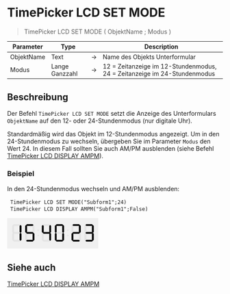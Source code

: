 # TimePicker LCD SET MODE

> TimePicker LCD SET MODE ( ObjektName ; Modus )

| Parameter | Type |     | Description |
| --- | --- | --- | --- |
| ObjektName | Text | → | Name des Objekts Unterformular |
| Modus | Lange Ganzzahl | → | 12 = Zeitanzeige im 12-Stundenmodus, 24 = Zeitanzeige im 24-Stundenmodus |

## Beschreibung

Der Befehl `TimePicker LCD SET MODE` setzt die Anzeige des Unterformulars `ObjektName` auf den 12- oder 24-Stundenmodus (nur digitale Uhr).

Standardmäßig wird das Objekt im 12-Stundenmodus angezeigt. Um in den 24-Stundenmodus zu wechseln, übergeben Sie im Parameter `Modus` den Wert 24. In diesem Fall sollten Sie auch AM/PM ausblenden (siehe Befehl [TimePicker LCD DISPLAY AMPM](TimePicker%20LCD%20DISPLAY%20AMPM.de.md)).

### Beispiel  

In den 24-Stundenmodus wechseln und AM/PM ausblenden:

```4d
 TimePicker LCD SET MODE("Subform1";24)  
 TimePicker LCD DISPLAY AMPM("Subform1";False)
```

![](../images/pict1239968.fr.png)

## Siehe auch

[TimePicker LCD DISPLAY AMPM](TimePicker%20LCD%20DISPLAY%20AMPM.de.md)
